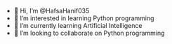 - 👋 Hi, I’m @HafsaHanif035
- 👀 I’m interested in learning Python programming 
- 🌱 I’m currently learning Artificial Intelligence 
- 💞️ I’m looking to collaborate on Python programming 


<!---
HafsaHanif035/HafsaHanif035 is a ✨ special ✨ repository because its `README.md` (this file) appears on your GitHub profile.
You can click the Preview link to take a look at your changes.
--->
